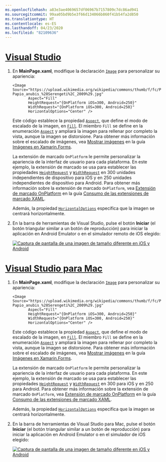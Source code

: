 ```yaml
---
ms.openlocfilehash: a83e3ae4069657df06967b7157809c7dc86ad941
ms.sourcegitcommit: 99aa05bd9b5e3f66d134066b860f41b54fa2d850
ms.translationtype: HT
ms.contentlocale: es-ES
ms.lasthandoff: 04/23/2020
ms.locfileid: "82109636"
---
```

# <a name="visual-studio"></a>[Visual Studio](#tab/vswin)

1. En **MainPage.xaml**, modifique la declaración [`Image`](xref:Xamarin.Forms.Image) para personalizar su apariencia:

    ```xaml
    <Image Source="https://upload.wikimedia.org/wikipedia/commons/thumb/f/fc/Papio_anubis_%28Serengeti%2C_2009%29.jpg/200px-Papio_anubis_%28Serengeti%2C_2009%29.jpg"
           Aspect="Fill"
           HeightRequest="{OnPlatform iOS=300, Android=250}"
           WidthRequest="{OnPlatform iOS=300, Android=250}"
           HorizontalOptions="Center" />
    ```

    Este código establece la propiedad [`Aspect`](xref:Xamarin.Forms.Image.Aspect), que define el modo de escalado de la imagen, en [`Fill`](xref:Xamarin.Forms.Aspect.Fill). El miembro `Fill` se define en la enumeración [`Aspect`](xref:Xamarin.Forms.Aspect) y ampliará la imagen para rellenar por completo la vista, aunque la imagen se distorsione. Para obtener más información sobre el escalado de imágenes, vea [Mostrar imágenes](~/xamarin-forms/user-interface/images.md#display-images) en la guía [Imágenes en Xamarin.Forms](~/xamarin-forms/user-interface/images.md).

    La extensión de marcado `OnPlatform` le permite personalizar la apariencia de la interfaz de usuario para cada plataforma. En este ejemplo, la extensión de marcado se usa para establecer las propiedades [`HeightRequest`](xref:Xamarin.Forms.VisualElement.HeightRequest) y [`WidthRequest`](xref:Xamarin.Forms.VisualElement.WidthRequest) en 300 unidades independientes de dispositivo para iOS y en 250 unidades independientes de dispositivo para Android. Para obtener más información sobre la extensión de marcado `OnPlatform`, vea [Extensión de marcado OnPlatform](~/xamarin-forms/xaml/markup-extensions/consuming.md#onplatform) en la guía [Consumo de las extensiones de marcado XAML](~/xamarin-forms/xaml/markup-extensions/consuming.md).

    Además, la propiedad [`HorizontalOptions`](xref:Xamarin.Forms.View.HorizontalOptions) especifica que la imagen se centrará horizontalmente.

1. En la barra de herramientas de Visual Studio, pulse el botón **Iniciar** (el botón triangular similar a un botón de reproducción) para iniciar la aplicación en Android Emulator o en el simulador remoto de iOS elegido:

    [![Captura de pantalla de una imagen de tamaño diferente en iOS y Android](../images/customize-appearance.png "Tamaño de la imagen en cada plataforma")](../images/customize-appearance-large.png#lightbox "Tamaño de la imagen en cada plataforma")

# <a name="visual-studio-for-mac"></a>[Visual Studio para Mac](#tab/vsmac)

1. En **MainPage.xaml**, modifique la declaración [`Image`](xref:Xamarin.Forms.Image) para personalizar su apariencia:

    ```xaml
    <Image Source="https://upload.wikimedia.org/wikipedia/commons/thumb/f/fc/Papio_anubis_%28Serengeti%2C_2009%29.jpg/200px-Papio_anubis_%28Serengeti%2C_2009%29.jpg"
           Aspect="Fill"
           HeightRequest="{OnPlatform iOS=300, Android=250}"
           WidthRequest="{OnPlatform iOS=300, Android=250}"
           HorizontalOptions="Center" />
    ```

    Este código establece la propiedad [`Aspect`](xref:Xamarin.Forms.Image.Aspect), que define el modo de escalado de la imagen, en [`Fill`](xref:Xamarin.Forms.Aspect.Fill). El miembro `Fill` se define en la enumeración [`Aspect`](xref:Xamarin.Forms.Aspect) y ampliará la imagen para rellenar por completo la vista, aunque la imagen se distorsione. Para obtener más información sobre el escalado de imágenes, vea [Mostrar imágenes](~/xamarin-forms/user-interface/images.md#display-images) en la guía [Imágenes en Xamarin.Forms](~/xamarin-forms/user-interface/images.md).

    La extensión de marcado `OnPlatform` le permite personalizar la apariencia de la interfaz de usuario para cada plataforma. En este ejemplo, la extensión de marcado se usa para establecer las propiedades [`HeightRequest`](xref:Xamarin.Forms.VisualElement.HeightRequest) y [`WidthRequest`](xref:Xamarin.Forms.VisualElement.WidthRequest) en 300 para iOS y en 250 para Android. Para obtener más información sobre la extensión de marcado `OnPlatform`, vea [Extensión de marcado OnPlatform](~/xamarin-forms/xaml/markup-extensions/consuming.md#onplatform) en la guía [Consumo de las extensiones de marcado XAML](~/xamarin-forms/xaml/markup-extensions/consuming.md).

    Además, la propiedad [`HorizontalOptions`](xref:Xamarin.Forms.View.HorizontalOptions) especifica que la imagen se centrará horizontalmente.

1. En la barra de herramientas de Visual Studio para Mac, pulse el botón **Iniciar** (el botón triangular similar a un botón de reproducción) para iniciar la aplicación en Android Emulator o en el simulador de iOS elegido:

    [![Captura de pantalla de una imagen de tamaño diferente en iOS y Android](../images/customize-appearance.png "Tamaño de la imagen en cada plataforma")](../images/customize-appearance-large.png#lightbox "Tamaño de la imagen en cada plataforma")
